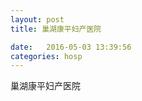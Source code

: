 ```yaml
--- 
layout: post 
title: 巢湖康平妇产医院

date:   2016-05-03 13:39:56 
categories: hosp 
--- 
```

   
巢湖康平妇产医院
